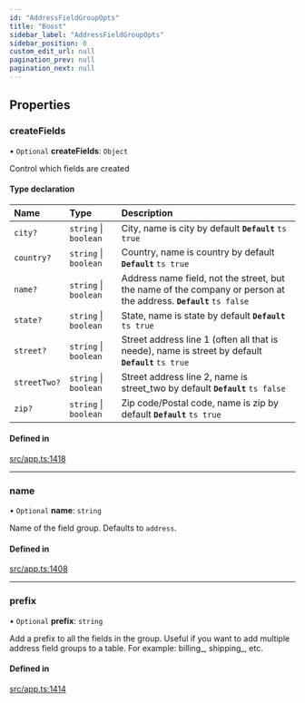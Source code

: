 ```yaml
---
id: "AddressFieldGroupOpts"
title: "Boost"
sidebar_label: "AddressFieldGroupOpts"
sidebar_position: 0
custom_edit_url: null
pagination_prev: null
pagination_next: null
---
```


## Properties

### createFields

• `Optional` **createFields**: `Object`

Control which fields are created

#### Type declaration

| Name | Type | Description |
| :------ | :------ | :------ |
| `city?` | `string` \| `boolean` | City, name is city by default **`Default`** ```ts true ``` |
| `country?` | `string` \| `boolean` | Country, name is country by default **`Default`** ```ts true ``` |
| `name?` | `string` \| `boolean` | Address name field, not the street, but the name of the company or person at the address. **`Default`** ```ts false ``` |
| `state?` | `string` \| `boolean` | State, name is state by default **`Default`** ```ts true ``` |
| `street?` | `string` \| `boolean` | Street address line 1 (often all that is neede), name is street by default **`Default`** ```ts true ``` |
| `streetTwo?` | `string` \| `boolean` | Street address line 2, name is street_two by default **`Default`** ```ts false ``` |
| `zip?` | `string` \| `boolean` | Zip code/Postal code, name is zip by default **`Default`** ```ts true ``` |

#### Defined in

[src/app.ts:1418](https://github.com/yolmio/boost/blob/5cada48/src/app.ts#L1418)

___

### name

• `Optional` **name**: `string`

Name of the field group. Defaults to `address`.

#### Defined in

[src/app.ts:1408](https://github.com/yolmio/boost/blob/5cada48/src/app.ts#L1408)

___

### prefix

• `Optional` **prefix**: `string`

Add a prefix to all the fields in the group.
Useful if you want to add multiple address field groups to a table.
For example: billing_, shipping_, etc.

#### Defined in

[src/app.ts:1414](https://github.com/yolmio/boost/blob/5cada48/src/app.ts#L1414)
